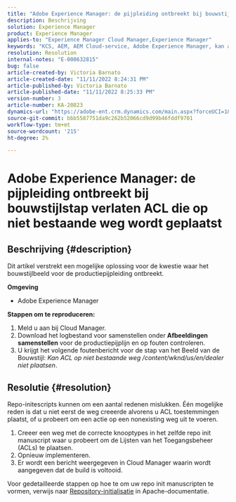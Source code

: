 ```yaml
---
title: "Adobe Experience Manager: de pijpleiding ontbreekt bij bouwstijlstap verlaten ACL die op niet bestaande weg wordt geplaatst"
description: Beschrijving
solution: Experience Manager
product: Experience Manager
applies-to: "Experience Manager Cloud Manager,Experience Manager"
keywords: "KCS, AEM, AEM Cloud-service, Adobe Experience Manager, kan acl niet instellen op een niet bestaand pad"
resolution: Resolution
internal-notes: "E-000632815"
bug: false
article-created-by: Victoria Barnato
article-created-date: "11/11/2022 8:24:31 PM"
article-published-by: Victoria Barnato
article-published-date: "11/11/2022 8:25:33 PM"
version-number: 3
article-number: KA-20823
dynamics-url: "https://adobe-ent.crm.dynamics.com/main.aspx?forceUCI=1&pagetype=entityrecord&etn=knowledgearticle&id=36110ad4-fe61-ed11-9561-6045bd006793"
source-git-commit: bbb5587751da9c262b52066cd9d99b46fddf9701
workflow-type: tm+mt
source-wordcount: '215'
ht-degree: 2%

---
```


# Adobe Experience Manager: de pijpleiding ontbreekt bij bouwstijlstap verlaten ACL die op niet bestaande weg wordt geplaatst

## Beschrijving {#description}


Dit artikel verstrekt een mogelijke oplossing voor de kwestie waar het bouwstijlbeeld voor de productiepijpleiding ontbreekt.

<b>Omgeving</b>

- Adobe Experience Manager


<b>Stappen om te reproduceren:</b>

1. Meld u aan bij Cloud Manager.
2. Download het logbestand voor samenstellen onder <b>Afbeeldingen samenstellen</b> voor de productiepijplijn en op fouten controleren.
3. U krijgt het volgende foutenbericht voor de stap van het Beeld van de Bouwstijl: *Kan ACL op niet bestaande weg /content/wknd/us/en/dealer niet plaatsen*.



## Resolutie {#resolution}


Repo-initescripts kunnen om een aantal redenen mislukken. Één mogelijke reden is dat u niet eerst de weg creeerde alvorens u ACL toestemmingen plaatst, of u probeert om een actie op een nonexisting weg uit te voeren.

1. Creeer een weg met de correcte knooptypes in het zelfde repo init manuscript waar u probeert om de Lijsten van het Toegangsbeheer (ACLs) te plaatsen.
2. Opnieuw implementeren.
3. Er wordt een bericht weergegeven in Cloud Manager waarin wordt aangegeven dat de build is voltooid.


Voor gedetailleerde stappen op hoe te om uw repo init manuscripten te vormen, verwijs naar [Repository-initialisatie](https://sling.apache.org/documentation/bundles/repository-initialization.html) in Apache-documentatie.
